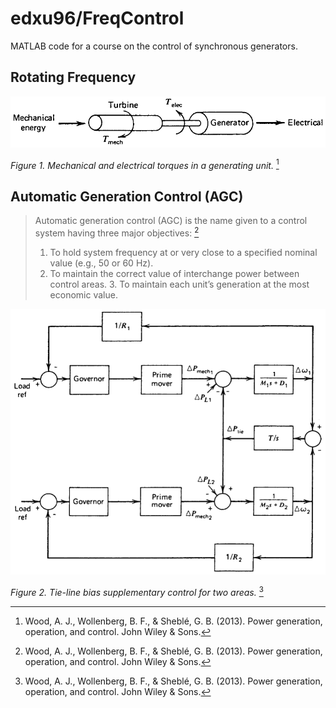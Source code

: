 # edxu96/FreqControl

MATLAB code for a course on the control of synchronous generators.

## Rotating Frequency

![](./images/1.png)

_Figure 1. Mechanical and electrical torques in a generating unit._ [^1]

## Automatic Generation Control (AGC)

> Automatic generation control (AGC) is the name given to a control system
> having three major objectives: [^1]
> 
> 1. To hold system frequency at or very close to a specified nominal value
>    (e.g., 50 or 60 Hz).
> 2. To maintain the correct value of interchange power between control areas.
>    3. To maintain each unit’s generation at the most economic value.

![](./images/2.png)

_Figure 2. Tie-line bias supplementary control for two areas._ [^1]

[^1]: Wood, A. J., Wollenberg, B. F., & Sheblé, G. B. (2013). Power generation,
    operation, and control. John Wiley & Sons.
